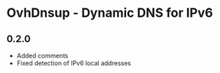 # OvhDnsup - Dynamic DNS for IPv6

## 0.2.0

- Added comments
- Fixed detection of IPv6 local addresses

